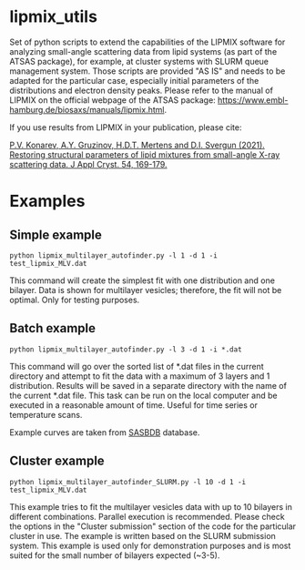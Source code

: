 # lipmix_utils

Set of python scripts to extend the capabilities of the LIPMIX software for analyzing small-angle scattering data from lipid systems (as part of the ATSAS package), for example, at cluster systems with SLURM queue management system. Those scripts are provided "AS IS" and needs to be adapted for the particular case, especially initial parameters of the distributions and electron density peaks. Please refer to the manual of LIPMIX on the official webpage of the ATSAS package: https://www.embl-hamburg.de/biosaxs/manuals/lipmix.html.

If you use results from LIPMIX in your publication, please cite:

[P.V. Konarev, A.Y. Gruzinov, H.D.T. Mertens and D.I. Svergun (2021). Restoring structural parameters of lipid mixtures from small-angle X-ray scattering data. J Appl Cryst. 54, 169-179.](https://journals.iucr.org/j/issues/2021/01/00/fs5188/fs5188.pdf)

# Examples

## Simple example

```
python lipmix_multilayer_autofinder.py -l 1 -d 1 -i test_lipmix_MLV.dat
```

This command will create the simplest fit with one distribution and one bilayer. Data is shown for multilayer vesicles; therefore, the fit will not be optimal. Only for testing purposes.

## Batch example
```
python lipmix_multilayer_autofinder.py -l 3 -d 1 -i *.dat
```
This command will go over the sorted list of *.dat files in the current directory and attempt to fit the data with a maximum of 3 layers and 1 distribution. Results will be saved in a separate directory with the name of the current *.dat file. This task can be run on the local computer and be executed in a reasonable amount of time. Useful for time series or temperature scans.

Example curves are taken from [SASBDB](https://www.sasbdb.org/project/776/) database.

## Cluster example
```
python lipmix_multilayer_autofinder_SLURM.py -l 10 -d 1 -i test_lipmix_MLV.dat
```

This example tries to fit the multilayer vesicles data with up to 10 bilayers in different combinations. Parallel execution is recommended.
Please check the options in the "Cluster submission" section of the code for the particular cluster in use. The example is written based on the SLURM submission system. This example is used only for demonstration purposes and is most suited for the small number of bilayers expected (~3-5).
